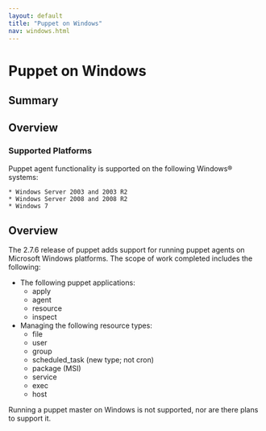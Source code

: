 ```yaml
---
layout: default
title: "Puppet on Windows"
nav: windows.html
---
```


Puppet on Windows
=====

Summary
-----

## Overview
### Supported Platforms
Puppet agent functionality is supported on the following Windows&#174; systems:

    * Windows Server 2003 and 2003 R2
    * Windows Server 2008 and 2008 R2
    * Windows 7

## Overview

The 2.7.6 release of puppet adds support for running puppet agents on Microsoft Windows platforms. The scope of work completed includes the following:

* The following puppet applications:
    * apply
    * agent
    * resource
    * inspect
* Managing the following resource types: 
    * file
    * user
    * group
    * scheduled_task (new type; not cron)
    * package (MSI)
    * service
    * exec
    * host

Running a puppet master on Windows is not supported, nor are there plans to support it.
